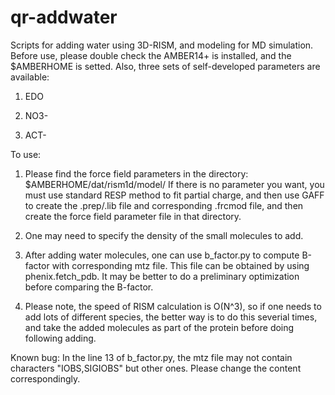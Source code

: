 # qr-addwater

Scripts for adding water using 3D-RISM, and modeling for MD simulation.
Before use, please double check the AMBER14+ is installed, and the $AMBERHOME is setted.
Also, three sets of self-developed parameters are available: 

1.  EDO

2.  NO3-

3.  ACT-


To use:

1. Please find the force field parameters in the directory: $AMBERHOME/dat/rism1d/model/
If there is no parameter you want, you must use standard RESP method to fit partial charge, 
and then use GAFF to create the .prep/.lib file and corresponding .frcmod file, 
and then create the force field parameter file in that directory.


2. One may need to specify the density of the small molecules to add.


3. After adding water molecules, one can use b_factor.py to compute B-factor with corresponding mtz file.
This file can be obtained by using phenix.fetch_pdb.
It may be better to do a preliminary optimization before comparing the B-factor.

4. Please note, the speed of RISM calculation is O(N^3), 
so if one needs to add lots of different species, the better way is to do this severial times, 
and take the added molecules as part of the protein before doing following adding. 



Known bug: In the line 13 of b_factor.py, the mtz file may not contain characters "IOBS,SIGIOBS" but other ones. 
Please change the content correspondingly.
